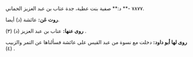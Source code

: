٧٨٧٧ -** د:** صفية بنت عطية، جدة عتاب بن عبد العزيز الحماني.

**روت عَن:** عائشة (د) أيضا.

**روى عنها:** عتاب بن عبد العزيز (د) (٣) .

**روى لها أبو داود:** دخلت مع نسوة من عبد القيس على عائشة فسألناها عن التمر والزبيب (٤) .